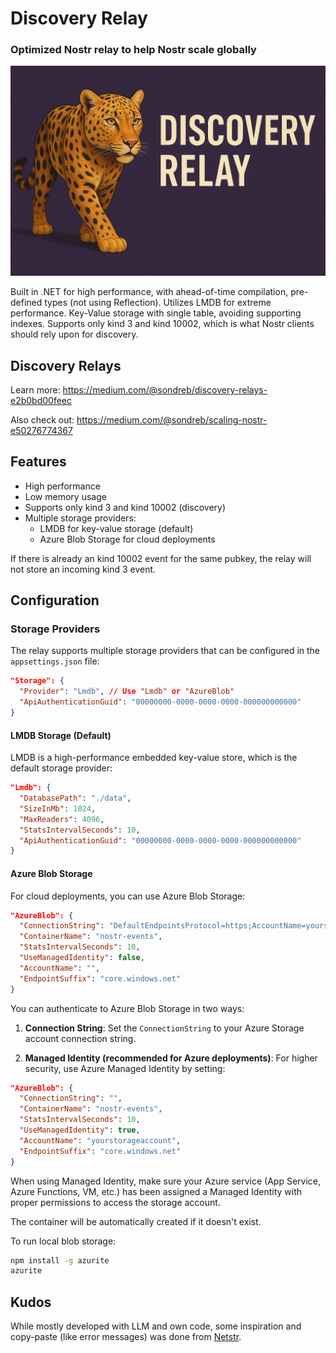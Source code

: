 # Discovery Relay

### Optimized Nostr relay to help Nostr scale globally

![Discovery Relay](discovery-relay.jpg)

Built in .NET for high performance, with ahead-of-time compilation, pre-defined types (not using Reflection). Utilizes LMDB for extreme performance. Key-Value storage with single table, avoiding supporting indexes. Supports only kind 3 and kind 10002, which is what Nostr clients should rely upon for discovery.

## Discovery Relays

Learn more: https://medium.com/@sondreb/discovery-relays-e2b0bd00feec

Also check out: https://medium.com/@sondreb/scaling-nostr-e50276774367

## Features

- High performance
- Low memory usage
- Supports only kind 3 and kind 10002 (discovery)
- Multiple storage providers:
  - LMDB for key-value storage (default)
  - Azure Blob Storage for cloud deployments

If there is already an kind 10002 event for the same pubkey, the relay will not store an incoming kind 3 event.

## Configuration

### Storage Providers

The relay supports multiple storage providers that can be configured in the `appsettings.json` file:

```json
"Storage": {
  "Provider": "Lmdb", // Use "Lmdb" or "AzureBlob"
  "ApiAuthenticationGuid": "00000000-0000-0000-0000-000000000000"
}
```

#### LMDB Storage (Default)

LMDB is a high-performance embedded key-value store, which is the default storage provider:

```json
"Lmdb": {
  "DatabasePath": "./data",
  "SizeInMb": 1024,
  "MaxReaders": 4096,
  "StatsIntervalSeconds": 10,
  "ApiAuthenticationGuid": "00000000-0000-0000-0000-000000000000"
}
```

#### Azure Blob Storage

For cloud deployments, you can use Azure Blob Storage:

```json
"AzureBlob": {
  "ConnectionString": "DefaultEndpointsProtocol=https;AccountName=yourstorageaccount;AccountKey=yourstoragekey;EndpointSuffix=core.windows.net",
  "ContainerName": "nostr-events",
  "StatsIntervalSeconds": 10,
  "UseManagedIdentity": false,
  "AccountName": "",
  "EndpointSuffix": "core.windows.net"
}
```

You can authenticate to Azure Blob Storage in two ways:

1. **Connection String**: Set the `ConnectionString` to your Azure Storage account connection string. 

2. **Managed Identity (recommended for Azure deployments)**: For higher security, use Azure Managed Identity by setting:

```json
"AzureBlob": {
  "ConnectionString": "",
  "ContainerName": "nostr-events",
  "StatsIntervalSeconds": 10,
  "UseManagedIdentity": true,
  "AccountName": "yourstorageaccount",
  "EndpointSuffix": "core.windows.net"
}
```

When using Managed Identity, make sure your Azure service (App Service, Azure Functions, VM, etc.) has been assigned a Managed Identity with proper permissions to access the storage account.

The container will be automatically created if it doesn't exist.

To run local blob storage:

```sh
npm install -g azurite
azurite
```

## Kudos

While mostly developed with LLM and own code, some inspiration and copy-paste (like error messages) was done from [Netstr](https://github.com/bezysoftware/netstr).
